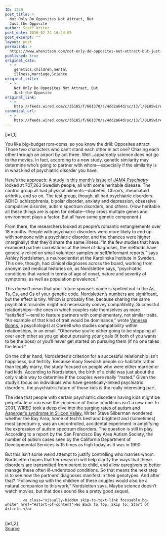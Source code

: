 ```yaml
---
ID: 1279
post_title: >
  Not Only Do Opposites Not Attract, But
  Just the Opposite
author: Staff Writer
post_date: 2016-02-24 16:44:09
post_excerpt: ""
layout: post
permalink: >
  https://www.whenitson.com/not-only-do-opposites-not-attract-but-just-the-opposite/
published: true
original_cats:
  - >
    genetics,children,mental
    illness,marriage,Science
original_title:
  - >
    Not Only Do Opposites Not Attract, But
    Just the Opposite
original_link:
  - >
    http://feeds.wired.com/c/35185/f/661370/s/4dd2a64d/sc/13/l/0L0Swired0N0C20A160C0A20Cnot0Eopposites0Enot0Eattract0Ejust0Eopposite0C/story01.htm
canonical_url:
  - >
    http://feeds.wired.com/c/35185/f/661370/s/4dd2a64d/sc/13/l/0L0Swired0N0C20A160C0A20Cnot0Eopposites0Enot0Eattract0Ejust0Eopposite0C/story01.htm
---
```

 [ad_1]
<br><div id=""><p>You like big-budget rom-coms, so you know the drill: Opposites attract. Those two characters who can’t stand each other in act one? Chasing each other through an airport by act three. Well…apparently science does not go to the movies. In fact, according to a new study, genetic similarity may determine who’s going to partner with whom—especially if the similarity is in what kind of psychiatric disorder you have.</p>
<p>Here’s the approach: <a href="http://archpsyc.jamanetwork.com/article.aspx?doi=10.1001/jamapsychiatry.2015.3192; http://archpsyc.jamanetwork.com/article.aspx?doi=10.1001/jamapsychiatry.2015.3204" target="_blank">A study in this month’s issue of <em>JAMA Psychiatry</em></a> looked at 707,263 Swedish people, all with some heritable disease. The control group all had physical ailments—diabetes, Chron’s, rheumatoid arthritis, and so on. The test group, though, all had psychiatric disorders: ADHD, schizophrenia, bipolar disorder, anxiety and depression, obsessive compulsive disorder, autism spectrum disorders, and others. (How heritable all these things are is open for debate—they cross multiple genes and environment plays a factor. But all have some genetic component.)</p>
<p>From there, the researchers looked at people’s romantic entanglements over 18 months. People with psychiatric disorders were more likely to end up with someone with a psychiatric disorder, and the chances were higher (marginally) that they’d share the same illness. “In the few studies that have examined partner correlations at the level of diagnoses, the methods have generally relied on small volunteer samples or self/informant reports,” says Ashley Nordsletten, a neuroscientist at the Karolinska Institute in Sweden. This one, though, had clinical diagnoses across the board, working from anonymized medical histories on, as Nordsletten says, “psychiatric conditions that varied in terms of age of onset, nature and severity of symptoms, as well as population prevalence.”</p>
<p>This doesn’t mean that your future spouse’s name is spelled out in the As, Ts, Cs, and Gs of your genetic code. Nordsletten’s numbers are significant, but the effect is tiny. Which is probably fine, because sharing the same psychiatric disorder might not necessarily convey compatibility. Successful relationships—the ones in which couples rate themselves as more “satisfied”—tend to feature partners with complementary, not similar traits. “An example of that kind of trait would be dominance,” wrote <a href="https://www.ilr.cornell.edu/people/vanessa-bohns" target="_blank">Vanessa Bohns</a>, a psychologist at Cornell who studies compatibility within relationships, in an email. “Otherwise you’re either going to be stepping all over each other as you go about pursuing your goals (if both of you wants to be the boss) or you’ll never get started on pursuing them (if no one takes the lead).”</p>
<p>On the other hand, Nordsletten’s criterion for a successful relationship isn’t happiness, but fertility. Because many Swedish people co-habitate rather than legally marry, the study focused on people who were either married or had kids. According to Nordsletten, the birth of a child was just about the only viable way to determine if the couples were really “mated.” Given the study’s focus on individuals who have genetically-linked psychiatric disorders, the psychiatric future of those kids is the really interesting part.</p>
<p>The idea that people with certain psychiatric disorders having kids might be perpetuate or increase the incidence of those conditions isn’t a new one. In 2001, WIRED took a deep dive into the <a href="http://www.wired.com/2001/12/aspergers/" target="_blank">surging rates of autism and Asperger’s syndrome in Silicon Valley.</a> Writer Steve Silberman wondered whether the Bay Area, home of tech’s best and brightest and (sometimes) most spectrum-y, was an uncontrolled, accidental experiment in amplifying the expression of autism spectrum disorders. The question is still in play. According to a report by the San Francisco Bay Area Autism Society, the number of autism cases seen by the California Department of Developmental Services is 15 times as high today as it was in 1990.</p>
<p>But this isn’t some weird attempt to justify controlling who marries whom. Nordsletten hopes that her research will help clarify the ways that these disorders are transmitted from parent to child, and allow caregivers to better manage these often ill-understood conditions. So that means the next step is to see how the partners’ diagnoses manifest in their genotypes. And after that? “Following up with the children of these couples would also be a natural companion to this work,” Nordsletten says. Maybe science doesn’t watch movies, but that does sound like a pretty good sequel.</p>

			<a class="visually-hidden skip-to-text-link focusable bg-white" href="#start-of-content">Go Back to Top. Skip To: Start of Article.</a>

			
</div>
<br>[ad_2]
<br><a href="http://feeds.wired.com/c/35185/f/661370/s/4dd2a64d/sc/13/l/0L0Swired0N0C20A160C0A20Cnot0Eopposites0Enot0Eattract0Ejust0Eopposite0C/story01.htm">Source </a>